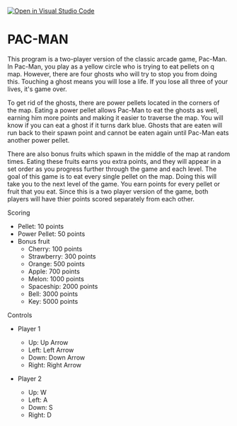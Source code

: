 [![Open in Visual Studio Code](https://classroom.github.com/assets/open-in-vscode-c66648af7eb3fe8bc4f294546bfd86ef473780cde1dea487d3c4ff354943c9ae.svg)](https://classroom.github.com/online_ide?assignment_repo_id=7926650&assignment_repo_type=AssignmentRepo)
# PAC-MAN

This program is a two-player version of the classic arcade game, Pac-Man. In Pac-Man, you play as a yellow circle who is trying to eat pellets on q map. However, there are four ghosts who will try to stop you from doing this. Touching a ghost means you will lose a life. If you lose all three of your lives, it's game over. 

To get rid of the ghosts, there are power pellets located in the corners of the map. Eating a power pellet allows Pac-Man to eat the ghosts as well, earning him more points and making it easier to traverse the map. You will know if you can eat a ghost if it turns dark blue. Ghosts that are eaten will run back to their spawn point and cannot be eaten again until Pac-Man eats another power pellet. 

There are also bonus fruits which spawn in the middle of the map at random times. Eating these fruits earns you extra points, and they will appear in a set order as you progress further through the game and each level. The goal of this game is to eat every single pellet on the map. Doing this will take you to the next level of the game. You earn points for every pellet or fruit that you eat. Since this is a two player version of the game, both players will have thier points scored separately from each other. 

Scoring
- Pellet: 10 points
- Power Pellet: 50 points
- Bonus fruit
  - Cherry: 100 points
  - Strawberry: 300 points
  - Orange: 500 points
  - Apple: 700 points
  - Melon: 1000 points
  - Spaceship: 2000 points
  - Bell: 3000 points
  - Key: 5000 points

Controls
- Player 1
  - Up: Up Arrow
  - Left: Left Arrow
  - Down: Down Arrow
  - Right: Right Arrow

- Player 2
  - Up: W
  - Left: A
  - Down: S
  - Right: D

